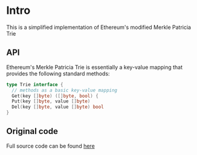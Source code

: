 # Intro

This is a simplified implementation of Ethereum's modified Merkle Patricia Trie 

## API

Ethereum's Merkle Patricia Trie is essentially a key-value mapping that provides the following standard methods:

```go
type Trie interface {
  // methods as a basic key-value mapping
  Get(key []byte) ([]byte, bool) {
  Put(key []byte, value []byte)
  Del(key []byte, value []byte) bool
}
```

## Original code

Full source code can be found [here](https://github.com/zhangchiqing/merkle-patricia-trie/tree/master)
